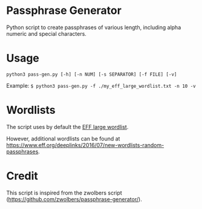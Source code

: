 # Passphrase Generator

Python script to create passphrases of various length, including alpha numeric and special characters.

# Usage

`python3 pass-gen.py [-h] [-n NUM] [-s SEPARATOR] [-f FILE] [-v]`

Example:
`$ python3 pass-gen.py -f ./my_eff_large_wordlist.txt -n 10 -v`

# Wordlists
The script uses by default the [EFF large wordlist](./my_eff_large_wordlist.txt).

However, additional wordlists can be found at https://www.eff.org/deeplinks/2016/07/new-wordlists-random-passphrases.

# Credit
This script is inspired from the zwolbers script (https://github.com/zwolbers/passphrase-generator/).
